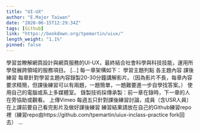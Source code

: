 ```yaml
---
title: "UI-UX"
author: "E.Major Taiwan"
date: "2020-06-15T12:29:34Z"
tags: [Github]
link: "https://bookdown.org/tpemartin/uiux/"
length_weight: "1.1%"
pinned: false
---
```


學習並瞭解網頁設計與網頁服務的UI-UX，最終結合社會科學與科技技能，運用所學發展跨領域的服務項目。 [...] 每一章架構如下： 學習主題列點 各主題內容 課後練習 每章針對學習主題內容錄製20-30分鐘講解影片。（因為影片不長，每章內容要求精簡，但課後練習可以有兩題，一題簡單，一題難要進一步自學找答案。） 使用自己的電腦或系上多媒體室。 錄製技術採傳承製：前一章在錄時，下一章的人在旁協助或觀看。 上傳Vimeo 每週五只針對課後練習討論，成員（含USR人員）在上課前要自己看完影片及做好課後練習 練習結果請放在自己的Github練習repo裡（練習repo由https://github.com/tpemartin/uiux-inclass-practice fork回去） ...
